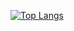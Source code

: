 [![Top Langs](
  https://github-readme-stats.vercel.app/api/top-langs/?username=zhekehz&layout=compact&theme=slateorange&langs_count=10
)](https://github.com/zhekehz)
